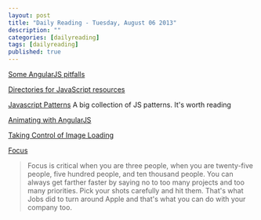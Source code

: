 ```yaml
---
layout: post
title: "Daily Reading - Tuesday, August 06 2013"
description: ""
categories: [dailyreading]
tags: [dailyreading]
published: true
---
```

[Some AngularJS pitfalls](http://branchandbound.net/blog/web/2013/08/some-angularjs-pitfalls/)

[Directories for JavaScript resources](http://www.2ality.com/2013/08/javascript-resource-directories.html)

[Javascript Patterns](http://shichuan.github.io/javascript-patterns/)
A big collection of JS patterns. It's worth reading

[Animating with AngularJS](http://flippinawesome.org/2013/08/05/animating-with-angularjs/)

[Taking Control of Image Loading](http://www.barrelny.com/blog/taking-control-of-imageloading/)

[Focus](http://www.avc.com/a_vc/2013/08/focus.html)  
> Focus is critical when you are three people, when you are twenty-five people, five hundred people, and ten thousand people. You can always get farther faster by saying no to too many projects and too many priorities. Pick your shots carefully and hit them. That's what Jobs did to turn around Apple and that's what you can do with your company too.

<!--break-->